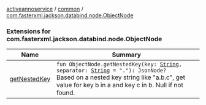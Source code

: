 [activeannoservice](../../index.md) / [common](../index.md) / [com.fasterxml.jackson.databind.node.ObjectNode](./index.md)

### Extensions for com.fasterxml.jackson.databind.node.ObjectNode

| Name | Summary |
|---|---|
| [getNestedKey](get-nested-key.md) | `fun ObjectNode.getNestedKey(key: `[`String`](https://kotlinlang.org/api/latest/jvm/stdlib/kotlin/-string/index.html)`, separator: `[`String`](https://kotlinlang.org/api/latest/jvm/stdlib/kotlin/-string/index.html)` = "."): JsonNode?`<br>Based on a nested key string like "a.b.c", get value for key b in a and key c in b. Null if not found. |
